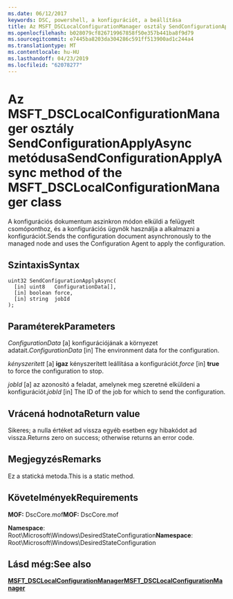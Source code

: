 ```yaml
---
ms.date: 06/12/2017
keywords: DSC, powershell, a konfigurációt, a beállítása
title: Az MSFT_DSCLocalConfigurationManager osztály SendConfigurationApplyAsync metódusa
ms.openlocfilehash: b028079cf826719967858f50e357b441ba8f9d79
ms.sourcegitcommit: e7445ba8203da304286c591ff513900ad1c244a4
ms.translationtype: MT
ms.contentlocale: hu-HU
ms.lasthandoff: 04/23/2019
ms.locfileid: "62078277"
---
```

# <a name="sendconfigurationapplyasync-method-of-the-msftdsclocalconfigurationmanager-class"></a><span data-ttu-id="542d7-103">Az MSFT_DSCLocalConfigurationManager osztály SendConfigurationApplyAsync metódusa</span><span class="sxs-lookup"><span data-stu-id="542d7-103">SendConfigurationApplyAsync method of the MSFT_DSCLocalConfigurationManager class</span></span>

<span data-ttu-id="542d7-104">A konfigurációs dokumentum aszinkron módon elküldi a felügyelt csomóponthoz, és a konfigurációs ügynök használja a alkalmazni a konfigurációt.</span><span class="sxs-lookup"><span data-stu-id="542d7-104">Sends the configuration document asynchronously to the managed node and uses the Configuration Agent to apply the configuration.</span></span>

## <a name="syntax"></a><span data-ttu-id="542d7-105">Szintaxis</span><span class="sxs-lookup"><span data-stu-id="542d7-105">Syntax</span></span>

```mof
uint32 SendConfigurationApplyAsync(
  [in] uint8   ConfigurationData[],
  [in] boolean force,
  [in] string  jobId
);
```

## <a name="parameters"></a><span data-ttu-id="542d7-106">Paraméterek</span><span class="sxs-lookup"><span data-stu-id="542d7-106">Parameters</span></span>

<span data-ttu-id="542d7-107">*ConfigurationData* \[a\] konfigurációjának a környezet adatait.</span><span class="sxs-lookup"><span data-stu-id="542d7-107">*ConfigurationData* \[in\] The environment data for the configuration.</span></span>

<span data-ttu-id="542d7-108">*kényszerített* \[a\] **igaz** kényszerített leállítása a konfigurációt.</span><span class="sxs-lookup"><span data-stu-id="542d7-108">*force* \[in\] **true** to force the configuration to stop.</span></span>

<span data-ttu-id="542d7-109">*jobId* \[a\] az azonosító a feladat, amelynek meg szeretné elküldeni a konfigurációt.</span><span class="sxs-lookup"><span data-stu-id="542d7-109">*jobId* \[in\] The ID of the job for which to send the configuration.</span></span>

## <a name="return-value"></a><span data-ttu-id="542d7-110">Vrácená hodnota</span><span class="sxs-lookup"><span data-stu-id="542d7-110">Return value</span></span>

<span data-ttu-id="542d7-111">Sikeres; a nulla értéket ad vissza egyéb esetben egy hibakódot ad vissza.</span><span class="sxs-lookup"><span data-stu-id="542d7-111">Returns zero on success; otherwise returns an error code.</span></span>

## <a name="remarks"></a><span data-ttu-id="542d7-112">Megjegyzés</span><span class="sxs-lookup"><span data-stu-id="542d7-112">Remarks</span></span>

<span data-ttu-id="542d7-113">Ez a statická metoda.</span><span class="sxs-lookup"><span data-stu-id="542d7-113">This is a static method.</span></span>

## <a name="requirements"></a><span data-ttu-id="542d7-114">Követelmények</span><span class="sxs-lookup"><span data-stu-id="542d7-114">Requirements</span></span>

<span data-ttu-id="542d7-115">**MOF:** DscCore.mof</span><span class="sxs-lookup"><span data-stu-id="542d7-115">**MOF:** DscCore.mof</span></span>

<span data-ttu-id="542d7-116">**Namespace**: Root\Microsoft\Windows\DesiredStateConfiguration</span><span class="sxs-lookup"><span data-stu-id="542d7-116">**Namespace**: Root\Microsoft\Windows\DesiredStateConfiguration</span></span>

## <a name="see-also"></a><span data-ttu-id="542d7-117">Lásd még:</span><span class="sxs-lookup"><span data-stu-id="542d7-117">See also</span></span>

[<span data-ttu-id="542d7-118">**MSFT_DSCLocalConfigurationManager**</span><span class="sxs-lookup"><span data-stu-id="542d7-118">**MSFT_DSCLocalConfigurationManager**</span></span>](msft-dsclocalconfigurationmanager.md)